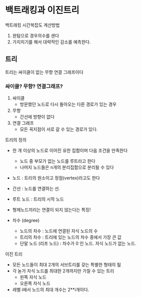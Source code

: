 # 백트래킹과 이진트리

백트래킹 시간복잡도 계산방법 
1. 완탐으로 경우의수를 센다
2. 가지치기를 해서 대략적인 감소를 예측한다. 

## 트리

트리는 싸이클이 없는 무향 연결 그래프이다

### 싸이클? 무향? 연결그래프?
1. 싸이클 
    - 방문했던 노드로 다시 돌아오는 다른 경로가 있는 경우 
2. 무향 
    - 간선에 방향이 없다 
3. 연결 그래프 
    - 모든 꼭지점이 서로 갈 수 있는 경로가 있다. 

트리의 정의 
- 한 개 이상의 노드로 이어진 유한 집합이며 다음 조건을 만족한다 
    - 노드 중 부모가 없는 노드를 루트라고 한다
    - 나머지 노드들은 n개의 분리집합으로 분리될 수 있다 

- 노드 : 트리의 원소이고 정점(vertex)라고도 한다 
- 간선 : 노드를 연결하는 선. 
- 루트 노드 : 트리의 시작 노드 

- 형제노드끼리는 연결이 되지 않는다는 특징! 

- 차수 (degree) 
    - 노드의 차수 : 노드에 연결된 자식 노드의 수 
    - 트리의 차수 : 트리에 있는 노드의 차수 중에서 가장 큰 값
    - 단말 노드 (리프 노드) : 차수가 0 인 노드. 자식 노드가 없는 노드.  


이진 트리 
- 모든 노드들이 최대 2개의 서브트리를 갖는 특별한 형태의 틜 
- 각 녿가 자식 노드를 최대한 2개까지만 가질 수 있는 트리 
    - 왼쪽 자식 노드
    - 오른쪽 자식 노드 
- 레벨 i에서 노드의 최대 개수는 2**i개이다.